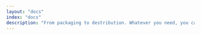 ```yaml
---
layout: "docs"
index: "docs"
description: "From packaging to destribution. Whatever you need, you can find it here."
---
```

